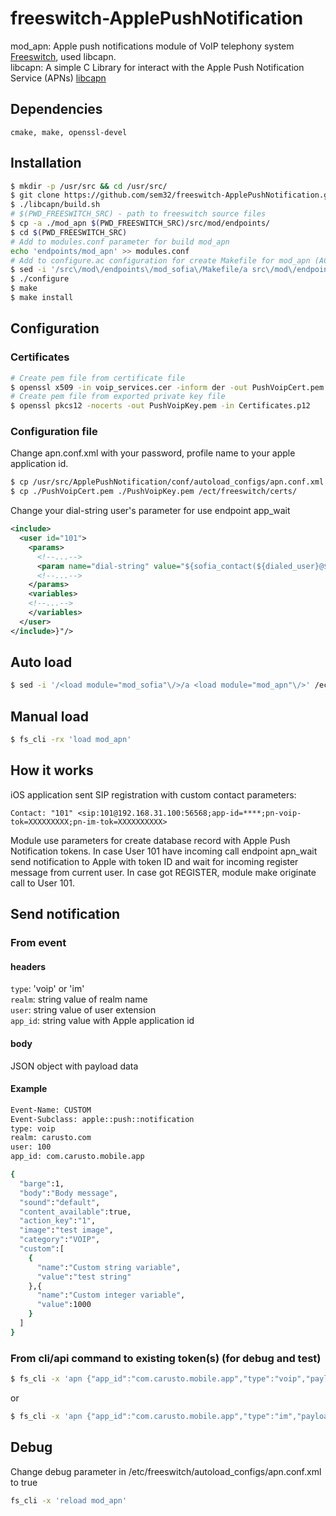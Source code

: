 # freeswitch-ApplePushNotification
mod_apn: Apple push notifications module of VoIP telephony system [Freeswitch](http://freeswitch.org), used libcapn.<br>
libcapn: A simple C Library for interact with the Apple Push Notification Service (APNs) [libcapn](http://libcapn.org)
## Dependencies
```
cmake, make, openssl-devel
```
## Installation
```sh
$ mkdir -p /usr/src && cd /usr/src/
$ git clone https://github.com/sem32/freeswitch-ApplePushNotification.git ApplePushNotification
$ ./libcapn/build.sh
# $(PWD_FREESWITCH_SRC) - path to freeswitch source files
$ cp -a ./mod_apn $(PWD_FREESWITCH_SRC)/src/mod/endpoints/
$ cd $(PWD_FREESWITCH_SRC)
# Add to modules.conf parameter for build mod_apn
echo 'endpoints/mod_apn' >> modules.conf
# Add to configure.ac configuration for create Makefile for mod_apn (AC_CONFIG_FILES array section)
$ sed -i '/src\/mod\/endpoints\/mod_sofia\/Makefile/a src\/mod\/endpoints\/mod_apn\/Makefile' configure.ac
$ ./configure
$ make 
$ make install
```
## Configuration
### Certificates
```sh
# Create pem file from certificate file
$ openssl x509 -in voip_services.cer -inform der -out PushVoipCert.pem
# Create pem file from exported private key file
$ openssl pkcs12 -nocerts -out PushVoipKey.pem -in Certificates.p12
```
### Configuration file
Change apn.conf.xml with your password, profile name to your apple application id.
```sh
$ cp /usr/src/ApplePushNotification/conf/autoload_configs/apn.conf.xml /etc/freeswitch/autoload_configs/
$ cp ./PushVoipCert.pem ./PushVoipKey.pem /ect/freeswitch/certs/
```
Change your dial-string user's parameter for use endpoint app_wait
```xml
<include>
  <user id="101">
    <params>
	  <!--...-->
	  <param name="dial-string" value="${sofia_contact(${dialed_user}@${dialed_domain})}:_:apn_wait/${dialed_user}@${dialed_domain}"/>
	  <!--...-->     
    </params>
    <variables>
	<!--...-->
    </variables>
  </user>
</include>}"/>
```
## Auto load
```sh
$ sed -i '/<load module="mod_sofia"\/>/a <load module="mod_apn"\/>' /ect/freeswitch/modules.conf.xml
```
## Manual load
```sh
$ fs_cli -rx 'load mod_apn'
```
## How it works
iOS application sent SIP registration with custom contact parameters:
```
Contact: "101" <sip:101@192.168.31.100:56568;app-id=****;pn-voip-tok=XXXXXXXXX;pn-im-tok=XXXXXXXXXX>
```
Module use parameters for create database record with Apple Push Notification tokens.
In case User 101 have incoming call endpoint apn_wait send notification to Apple with token ID and wait for incoming register message from current user. In case got REGISTER, module make originate call to User 101.

## Send notification
### From event
#### headers
`type`: 'voip' or 'im'<br>
`realm`: string value of realm name<br>
`user`: string value of user extension<br>
`app_id`: string value with Apple application id
#### body
JSON object with payload data
#### Example
```sh
Event-Name: CUSTOM
Event-Subclass: apple::push::notification
type: voip
realm: carusto.com
user: 100
app_id: com.carusto.mobile.app

{
  "barge":1,
  "body":"Body message",
  "sound":"default",
  "content_available":true,
  "action_key":"1",
  "image":"test image",
  "category":"VOIP",
  "custom":[
    {
      "name":"Custom string variable",
      "value":"test string"
    },{
      "name":"Custom integer variable",
      "value":1000
    }
  ]
}
```
### From cli/api command to existing token(s) (for debug and test)
```sh
$ fs_cli -x 'apn {"app_id":"com.carusto.mobile.app","type":"voip","payload":{"barge":1,"body":"test","sound":"default","content_available":true,"custom":[{"name":"integer","value":1},{"name":"string","value":"test"},{"name":"double","value":1.2}],"image":"my image","category":"VoIP"},"tokens":["XXXXXX","YYYYYYYY]}'
```
or
```sh
$ fs_cli -x 'apn {"app_id":"com.carusto.mobile.app","type":"im","payload":{"body":"Text alert message","sound":"default"},"tokens":["XXXXXX","YYYYYYYY]}'
```
## Debug
Change debug parameter in /etc/freeswitch/autoload_configs/apn.conf.xml to true
```sh
fs_cli -x 'reload mod_apn'
```